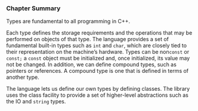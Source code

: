 <h3 id="filepos610229"><a id="filepos610262"></a>Chapter Summary</h3>
<p>Types are fundamental to all programming in C++.</p>
<p>Each type defines the storage requirements and the operations that may be performed on objects of that type. The language provides a set of fundamental built-in types such as <code>int</code> and <code>char</code>, which are closely tied to their representation on the machine’s hardware. Types can be non<code>const</code> or <code>const;</code> a <code>const</code> object must be initialized and, once initialized, its value may not be changed. In addition, we can define compound types, such as pointers or references. A compound type is one that is defined in terms of another type.</p>
<p>The language lets us define our own types by defining classes. The library uses the class facility to provide a set of higher-level abstractions such as the IO and <code>string</code> types.</p>
